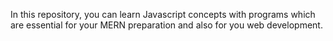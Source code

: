 In this repository, you can learn Javascript concepts with programs which are essential for your MERN preparation and also for you web development.
